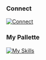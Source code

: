 ### Connect 
[![Connect](https://skillicons.dev/icons?i=linkedin)](https://www.linkedin.com/in/ruturaj-panditrao/)

### My Pallette 
[![My Skills](https://skillicons.dev/icons?i=js,py,cpp,solidity,html,css,tailwind,bootstrap,react,mongodb,mysql,postman,vscode,atom,codepen&perline=5)]()
